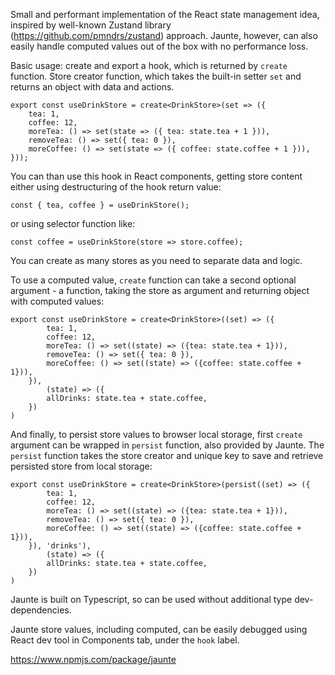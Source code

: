 Small and performant implementation of the React state management idea,
inspired by well-known Zustand library (https://github.com/pmndrs/zustand) approach.
Jaunte, however, can also easily handle computed values out of the box with
no performance loss.

Basic usage: create and export a hook, which is returned by `create` function.
Store creator function, which takes the built-in setter `set` and returns an object
with data and actions.
```
export const useDrinkStore = create<DrinkStore>(set => ({
    tea: 1,
    coffee: 12,
    moreTea: () => set(state => ({ tea: state.tea + 1 })),
    removeTea: () => set({ tea: 0 }),
    moreCoffee: () => set(state => ({ coffee: state.coffee + 1 })),
}));
```

You can than use this hook in React components, getting store content either using
destructuring of the hook return value:

`const { tea, coffee } = useDrinkStore();`

or using selector function like:

`const coffee = useDrinkStore(store => store.coffee);`

You can create as many stores as you need to separate data and logic.

To use a computed value, `create` function can take a second optional
argument - a function, taking the store as argument and returning object with computed values:
```
export const useDrinkStore = create<DrinkStore>((set) => ({
        tea: 1,
        coffee: 12,
        moreTea: () => set((state) => ({tea: state.tea + 1})),
        removeTea: () => set({ tea: 0 }),
        moreCoffee: () => set((state) => ({coffee: state.coffee + 1})),
    }),
        (state) => ({
        allDrinks: state.tea + state.coffee,
    })
)
```
And finally, to persist store values to browser local storage, first `create` argument
can be wrapped in `persist` function, also provided by Jaunte. The `persist` function takes
the store creator and unique key to save and retrieve persisted store from local storage:
```
export const useDrinkStore = create<DrinkStore>(persist((set) => ({
        tea: 1,
        coffee: 12,
        moreTea: () => set((state) => ({tea: state.tea + 1})),
        removeTea: () => set({ tea: 0 }),
        moreCoffee: () => set((state) => ({coffee: state.coffee + 1})),
    }), 'drinks'),
        (state) => ({
        allDrinks: state.tea + state.coffee,
    })
)
```
Jaunte is built on Typescript, so can be used without additional type dev-dependencies.

Jaunte store values, including computed, can be easily debugged using React dev tool in
Components tab, under the `hook` label.

https://www.npmjs.com/package/jaunte

